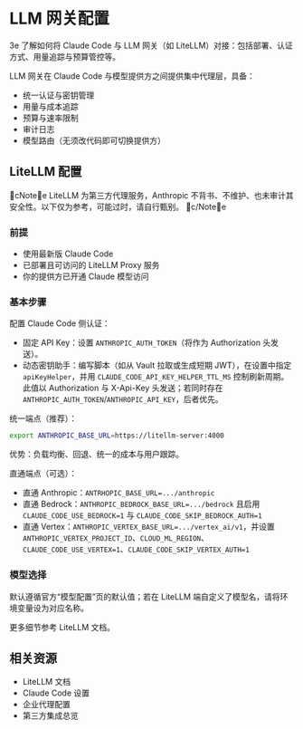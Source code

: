# LLM 网关配置

 3e 了解如何将 Claude Code 与 LLM 网关（如 LiteLLM）对接：包括部署、认证方式、用量追踪与预算管控等。

LLM 网关在 Claude Code 与模型提供方之间提供集中代理层，具备：
- 统一认证与密钥管理
- 用量与成本追踪
- 预算与速率限制
- 审计日志
- 模型路由（无须改代码即可切换提供方）

## LiteLLM 配置

cNotee
LiteLLM 为第三方代理服务，Anthropic 不背书、不维护、也未审计其安全性。以下仅为参考，可能过时，请自行甄别。
c/Notee

### 前提
- 使用最新版 Claude Code
- 已部署且可访问的 LiteLLM Proxy 服务
- 你的提供方已开通 Claude 模型访问

### 基本步骤

配置 Claude Code 侧认证：

- 固定 API Key：设置 `ANTHROPIC_AUTH_TOKEN`（将作为 Authorization 头发送）。
- 动态密钥助手：编写脚本（如从 Vault 拉取或生成短期 JWT），在设置中指定 `apiKeyHelper`，并用 `CLAUDE_CODE_API_KEY_HELPER_TTL_MS` 控制刷新周期。此值以 Authorization 与 X-Api-Key 头发送；若同时存在 `ANTHROPIC_AUTH_TOKEN`/`ANTHROPIC_API_KEY`，后者优先。

统一端点（推荐）：
```bash
export ANTHROPIC_BASE_URL=https://litellm-server:4000
```
优势：负载均衡、回退、统一的成本与用户跟踪。

直通端点（可选）：
- 直通 Anthropic：`ANTRHOPIC_BASE_URL=.../anthropic`
- 直通 Bedrock：`ANTHROPIC_BEDROCK_BASE_URL=.../bedrock` 且启用 `CLAUDE_CODE_USE_BEDROCK=1` 与 `CLAUDE_CODE_SKIP_BEDROCK_AUTH=1`
- 直通 Vertex：`ANTHROPIC_VERTEX_BASE_URL=.../vertex_ai/v1`，并设置 `ANTHROPIC_VERTEX_PROJECT_ID`、`CLOUD_ML_REGION`、`CLAUDE_CODE_USE_VERTEX=1`、`CLAUDE_CODE_SKIP_VERTEX_AUTH=1`

### 模型选择
默认遵循官方“模型配置”页的默认值；若在 LiteLLM 端自定义了模型名，请将环境变量设为对应名称。

更多细节参考 LiteLLM 文档。

## 相关资源
- LiteLLM 文档
- Claude Code 设置
- 企业代理配置
- 第三方集成总览

